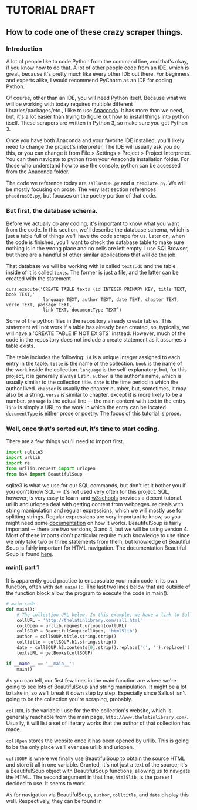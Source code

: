 # TUTORIAL DRAFT
## How to code one of these crazy scraper things.

### Introduction
A lot of people like to code Python from the command line, and that's okay, if you know how to do that. A lot of other people code from an IDE, which is great, because it's pretty much like every other IDE out there. For beginners and experts alike, I would recommend PyCharm as an IDE for coding Python.

Of course, other than an IDE, you will need Python itself. Because what we will be working with today requires multiple different libraries/packages/etc., I like to use [Anaconda](https://www.continuum.io/downloads). It has more than we need, but, it's a lot easier than trying to figure out how to install things into python itself. These scrapers are written in Python 3, so make sure you get Python 3.

Once you have both Anaconda and your favorite IDE installed, you'll likely need to change the project's interpreter. The IDE will usually ask you do this, or you can change it from File > Settings > Project > Project Interpreter. You can then navigate to python from your Anaconda installation folder. For those who understand how to use the console, python can be accessed from the Anaconda folder.

The code we reference today are `sallustDB.py` and `0_template.py`. We will be mostly focusing on prose. The very last section references `phaedrusDB.py`, but focuses on the poetry portion of that code.

### But first, the database schema.
Before we actually do any coding, it's important to know what you want from the code. In this section, we'll describe the database schema, which is just a table full of things we'll have the code scrape for us. Later on, when the code is finished, you'll want to check the database table to make sure nothing is in the wrong place and no cells are left empty. I use SQLBrowser, but there are a handful of other similar applications that will do the job.

That database we will be working with is called `texts.db` and the table inside of it is called `texts`. The former is just a file, and the latter can be created with the statement 
```
curs.execute('CREATE TABLE texts (id INTEGER PRIMARY KEY, title TEXT, book TEXT,'
            ' language TEXT, author TEXT, date TEXT, chapter TEXT, verse TEXT, passage TEXT,'
            ' link TEXT, documentType TEXT`)
```
Some of the python files in the repository already create tables. This statement will not work if a table has already been created, so, typically, we will have a 'CREATE TABLE IF NOT EXISTS` instead. However, much of the code in the repository does not include a create statement as it assumes a table exists.

The table includes the following:
`id` is a unique integer assigned to each entry in the table.
`title` is the name of the collection.
`book` is the name of the work inside the collection.
`language` is the self-explanatory, but, for this project, it is generally always Latin.
`author` is the author's name, which is usually similar to the collection title.
`date` is the time period in which the author lived.
`chapter` is usually the chapter number, but, sometimes, it may also be a string.
`verse` is similar to chapter, except it is more likely to be a number.
`passage` is the actual line -- the main content with text in the entry.
`link` is simply a URL to the work in which the entry can be located.
`documentType` is either prose or poetry. The focus of this tutorial is prose.

### Well, once that's sorted out, it's time to start coding.
There are a few things you'll need to import first.
```python
import sqlite3
import urllib
import re
from urllib.request import urlopen
from bs4 import BeautifulSoup
```
sqlite3 is what we use for our SQL commands, but don't let it bother you if you don't know SQL -- it's not used very often for this project. SQL, however, is very easy to learn, and [w3schools](http://www.w3schools.com/sql/default.asp) provides a decent tutorial. urllib and urlopen deal with getting content from webpages.
re deals with string manipulation and regular expressions, which we will mostly use for splitting strings. Regular expressions are very important to know, so you might need some [documentation](https://docs.python.org/3/library/re.html) on how it works.
BeautifulSoup is fairly important -- there are two versions, 3 and 4, but we will be using version 4. Most of these imports don't particular require much knowledge to use since we only take two or three statements from them, but knowledge of Beautiful Soup is fairly important for HTML navigation. The documentation Beautiful Soup is found [here](https://www.crummy.com/software/BeautifulSoup/bs4/doc/).

#### main(), part 1
It is apparently good practice to encapsulate your main code in its own function, often with `def main():`. The last two lines below that are outside of the function block allow the program to execute the code in main().
```python
# main code
def main():
    # The collection URL below. In this example, we have a link to Sallust.
    collURL = 'http://thelatinlibrary.com/sall.html'
    collOpen = urllib.request.urlopen(collURL)
    collSOUP = BeautifulSoup(collOpen, 'html5lib')
    author = collSOUP.title.string.strip()
    colltitle = collSOUP.h1.string.strip()
    date = collSOUP.h2.contents[0].strip().replace('(', '').replace(')', '').replace(u"\u2013", '-')
    textsURL = getBooks(collSOUP)

if __name__ == '__main__':
    main()
```
As you can tell, our first few lines in the main function are where we're going to see lots of BeautifulSoup and string manipulation. It might be a lot to take in, so we'll break it down step by step. Especially since Sallust isn't going to be the collection you're scraping, probably.

`collURL` is the variable I use for the the collection's website, which is generally reachable from the main page, `http://www.thelatinlibrary.com/`. Usually, it will list a set of literary works that the author of that collection has made.

`collOpen` stores the website once it has been opened by urllib. This is going to be the only place we'll ever see urllib and urlopen.

`collSOUP` is where we finally use BeautifulSoup to obtain the source HTML and store it all in one variable. Granted, it's not just a text of the source; it's a BeautifulSoup object with BeautifulSoup functions, allowing us to navigate the HTML. The second argument in that line, `html5lib`, is the parser I decided to use. It seems to work.

As for navigation via BeautifulSoup, `author`, `colltitle`, and `date` display this well. Respectively, they can be found in <title> tags, <h1> tags, and <h2> tags. The people who originally wrote the HTML for these collections did not always follow the same patterns, however, so it may be useful to look at the site's HTML source to find what you need. Notice that these values are not strings until we append `.string` to the end; we also append `.strip()` to get rid of any extra whitespace characters or newlines.

The last line of our main function is a variable that stores the return value of another function, `getBooks()`.

#### getBooks()
Of course, when calling the following function, one needs to pass in a BeautifulSoup object. Preferably, this object would be the collSOUP object, which is the soup of the collection we are working with.
```python
def getBooks(soup):
    siteURL = 'http://www.thelatinlibrary.com'
    textsURL = []
    # get links to books in the collection
    for a in soup.find_all('a', href=True):
        link = a['href']
        textsURL.append("{}/{}".format(siteURL, a['href']))

    # remove unnecessary URLs
    while ("http://www.thelatinlibrary.com/index.html" in textsURL):
        textsURL.remove("http://www.thelatinlibrary.com/index.html")
        textsURL.remove("http://www.thelatinlibrary.com/classics.html")
    logger.info("\n".join(textsURL))
    return textsURL
```
The main purpose of this function lies within the for loop. What it does is find links in the passed in BeautifulSoup object via <a> tags with attribute 'href'. It is then appended to the `siteURL` using `.format()`  and stored in the list `textsURL`.

The next part of the function removes unnecessary links from the list. Often times, it will be those two listed in the code block above, but other times it may include /medieval.html or some other site. Regardless of what it may be, the ones we want to remove are links that do not lead to written works of the author. Typically, the loop originally adds these links in because the bottom of the page has hyperlinks directing towards other parts of the site.

#### main(), part 2
After we store that list of URLs, we will need a loop to run through each link. Keep in mind that we have moved back to the inside of the main() function.
```python
    with sqlite3.connect('texts.db') as db:
        c = db.cursor()
        c.execute("DELETE FROM texts WHERE author='Sallust'")
```
Firstly, we have a `with ... as` statement. What this statement does is create a connection via sqlite3 to the database stored in 'texts.db', a database file, and name the connection object `db`. Using `with` will automatically close the db when it reaches the end of what it encapsulates, so we don't need to worry about closing it.

Next, we have a cursor() object named `c`. This cursor is important as it will assist in executing SQL statements, as displayed in the next line. `.execute()` runs an SQL statement, and it is always a string. Wrap it with double-quotes, because you will need to use single-quotes for strings inside the SQL statement. In this example, what we execute is deleting everything in our table that has been called `texts` with the author "Sallust." Take note that the name of the table is important.

I mentioned a loop before. It needs to be contained within the with statement:
```python
	for url in textsURL:
            openurl = urllib.request.urlopen(url)
            textsoup = BeautifulSoup(openurl, 'html5lib')
            try:
                title = textsoup.title.string.split(':')[1].strip()
            except:
                title = textsoup.title.string.strip()
            getp = textsoup.find_all('p')
            # finally, pick ONE case to parse with.
```
The loop takes each URL inside the list and performs a similar task to what we saw in main() part 1, where we opened a URL with urlopen and turn it into a BeautifulSoup object. The next couple lines attempt to discern where the title is located, as it sometimes varies from URL to URL. Sometimes, the <title> tag will contain the author's name, a colon, and then the title, rather than just the title itself. If it's not so, the except statement will catch the title name by just ripping out the title tag.

`getp` is our go-to variable where we store everything <p> tags. Naturally, this is a list.

The last comment states that we can pick one case to parse everything with. This is due to the fact that nearly every HTML is written differently, so it must be parsed differently; however, there are enough similarities that they generally fall within three cases.

### The Different Styles Produced By The Guys Who Did The HTML Stuff
We'll move away from code and programming to discuss the most common formats of the websites we will scrape. In this tutorial, we'll discuss the two formats that are dealt with in the template.
It's important to know that the template cases are only for works in prose -- that is, things written out in paragraphs with little to no line breaks. Additionally, know that prose is split into sections and subsections. These are generally equivalent to poetry's chapters and verses, respectively. In prose, these are sometimes preceded by bracketed numbers or Roman numerals, but not all the time.
You'll notice that there are actually three cases in the template. Case 3 is more of a variant of Case 2, and are very similar in practice. Once you start coding, you'll realize that you might need to alter one of these cases to properly sort out the information in the database.

#### Case 1
Case 1 deals with sections that have a number or Roman numeral followed by a period or are bracketed, and subsections follow in separate <p> tags. For example, take Cicero's [In Verrem I](http://www.thelatinlibrary.com/cicero/ver1.shtml). Each "chapter" or section begins with a bracketed number. While they are usually broken off into separate <p> tags, there are some paragraphs that are not preceded by a bracketed number. This is because it still belongs to the previous paragraph's section, but is a different subsection. It would be denoted as subsection two.

Often times, something that looks like Case 1 won't have any extra subsections. When this happens, it might be the right decision to declare that each sentence is a subsection (other cases will usually enumerate each sentence as a subsection), but it's probably best left alone.

#### Case 2
Case 2 deals with sections that are split by <p> tags and each subsection is preceded by either a bracketed or unbracketed number or Roman numeral. Take, for example, Cicero's [Pro Caecina](http://www.thelatinlibrary.com/cicero/caecina.shtml), which shows how each sentence starts with a bracketed number. Additionally, if you take a look at the source HTML, you can see that each section is in its own paragraph tags. It's rather simple in practice.

Additionally, there may be times when a section will be preceded by bold text, which is the section name. Certainly, this name should go under chapter, despite not being a number.

### Let's Start Coding Again
Let's discuss the ins and outs of the code in cases 1 and 2.
Each case has the following parameters, which are passed in from main():
```python
def parsecase1(ptags, c, colltitle, title, author, date, URL):
    # ptags contains all <p> tags. c is the cursor object.
    chapter = '-1'
    verse = 1
```
We also have some default values in case there aren't any technical chapters or verses. While the chapter here is a string of negative one, the data type does not really matter here. Additionally, while the default should be "1", there are times where this makes for a bad default value, so I have stuck with -1 instead. On the other hand, verses will generally always be numbered.

#### Case 1
```python
    for p in ptags:
        # make sure it's not a paragraph without the main text
        try:
            if p['class'][0].lower() in ['border', 'pagehead', 'shortborder', 'smallboarder', 'margin',
                                         'internal_navigation']:  # these are not part of the main t
                continue
        except:
            pass
```
We then transition into a loop. For this case, the rest of the code will be inside this loop as we will be dealing with paragraph tags one-by-one. This bit of code is an all-purpose try-except block that generally skips irrelevant text that are found in <p> tags but do not go in the database. If it does find an attribute in the list, it will restart the loop at the next <p> tag. If it does not, then it is likely part of the main text, and it continues through the loop.

```python
        passage = ''
        text = p.get_text().strip()
        # Skip empty paragraphs. and skip the last part with the collection link.
        if len(text) <= 0 or text.startswith('Cicero\n'):
            continue
        text = re.split('^([IVX]+)\.\s|^([0-9]+)\.\s|^\[([IVXL]+)\]\s|^\[([0-9]+)\]\s', text)
```
We then create a default empty string for passage inside the loop. This helps up generally find bugs if an empty string ends up in the database. We then use get_text() on our BeautifulSoup object `p` and store it in `text`. get_text() generally just takes all of the text inside the <p> tag (because we are calling it on p) and becomes a string.
The if statement that follows helps us remove unnecessary empty paragraphs, and the second portion of the condition is not always found. However, when it is found, it is completely useless -- it's the text of the hyperlinks at the bottom of the page, usually starting with the collection name, "The Latin Library," etc. As a result, we skip it with a continue statement (and generally end the loop).
This last line is a little trickier. It is a regular expression meant to split apart the text in the paragraph by a variety of things. The short story is that this regular expression splits up the text by a Roman Numeral or number that starts at the beginning, which would generally be the section/chapter value. The variable `text` then becomes a list, as we use parenthesis to keep what we are splitting.

```python
        for element in text:
            if element is None or element == '' or element.isspace():
                text.remove(element)
```
Continuing on, we have another loop which mainly checks for things that don't belong -- empty strings and whatnot. We remove these. Sometimes, re.split() adds in some unnecessary None values which ruin ... pretty much everything.

```python
        if len(text) > 1:
            i = 0
            while text[i] is None:
                i+=1
            chapter = text[i]
            i+=1
            while text[i] is None:
                i+=1
            passage = text[i].strip()
            verse = 1
        else:
            passage = text[0]
            verse+=1
```
This particular block could probably be written better, but it generally works. What it does is make doubly sure we don't use Nonetypes, while parsing the list. The first item in the list is normally the chapter, and the rest is generally the verse. This may need to be altered if your subsections are enumerated differently. We also set the verse count or add to it depending on where we are in the if-else block.

```python
        if passage.startswith('Florus'):
            continue
        c.execute("INSERT INTO texts VALUES (?,?,?,?,?,?,?, ?, ?, ?, ?)",
                  (None, colltitle, title, 'Latin', author, date, chapter,
                   verse, passage.strip(), URL, 'prose'))
```
This is the final stretch. This first conditional is what we've seen before earlier, and is probably unnecessary, but we just want to make extra sure. The problem is that sometimes I'll change only one or the other -- it'll still work, but they generally need to be the same, or it's just a waste of a statement, even though it is not really needed.
Lastly, we have our cursor and our execute statement. This is where we insert everything we found into the table we call "texts". The first value we input None because the table will enumerate the first item, id, automatically. Do not attempt to make it something else, as each id needs to be unique.

And with that, case 1 is done.

#### Other Cases
Case 2's code is generally similar enough to Case 1 that I don't believe an explanation is necessary. Realistically, it is just an alteration of Case 1 to better suit a different HTML organization, just like how Case 3 is just an alteration of Case 2. Changing the code is no doubt necessary for plenty of these collections.
Poetry, on the other hand, is a completely different monster. It generally uses line breaks, and sometimes has line numbers. Using code for prose will generally not function properly when used on poetry.

#### Poetry
Poetry is a lot different than prose since it is composed more of line breaks than anything. Instead of sections (chapters) and subsections (verses), they are simply chapters and verses. Some poems do not even have chapters, and some poems scramble their line numbers. In this topic, we will assume that line numbers are either unlisted or unscrambled.

For the most part, scrapers for poetry are the same as scrapers for prose, except the content of the for loop that iterates over paragraph tags. That is, until the `for p in ptags:` portion.
```
for p in getp:
    try:
        if p['class'][0].lower() in ['border', 'pagehead', 'shortborder', 'smallboarder', 'margin',
            'internal_navigation']:  # these are not part of the main t
            continue
    except:
        pass
```
Except this part, this part is the same too. However, the rest of the loop is different.

```
		brtags = p.findAll('br')
                verses = []
                try:
                    try:
                        firstline = brtags[0].previous_sibling.strip()
                    except:
                        firstline = brtags[0].previous_sibling.previous_sibling.strip()
                    verses.append(firstline)
                except:
                    pass
```
As you can see, for each paragraph tag, we also need each `br` line break tag since poetry is composed of <br> tags. We also initialize a list to put verses in -- unlike prose, in poetry we accumulate a list of lines instead of executing an INSERT statement for each line.
The nested try-except blocks are a little tricky. Since <br> tags are usually placed after a line, going through the list of <br> tags normally would skip the first line (as it wouldn't be preceded by <br>). Thus, we look for the previous sibling (or the previous sibling of the previous sibling) in hopes of finding the first line, and we append it to the list.

```
                    ptext = '\n'.join(verses)
                    chapter_f = p.find('b')
                    if chapter_f is not None:
                        verse = 0
                        testchapter = chapter_f.find(text=True)
                        if testchapter.isspace() or testchapter == '':
                            pass
                        else:
                            chapter = testchapter
                        ptext = ptext.replace(chapter,'')
                        if ptext != '' or not ptext.isspace():
                            ptext = re.split('\n', ptext)
                        else:
                            continue
		    else:
			ptext = re.split('\n', ptext)
```
There's actually no real reason to join the list, since we later (seen at the end of the above block) split it anyways for most cases in poetry. Leaving it in instead of removing it reduces the chance of springing up bugs, however.
We also look for the chapter in this instance, if there is one, and we reset the verse counter if we find one. Sometimes, `chapter_f` will do something ridiculous and find an empty string or something, which is why we have `testchapter` in this particular instance instead of directly assigning it to our chapter variable.
The end of the first nested if statement is where we take advantage of the `join()` and remove the chapter from the text. This is only necessary in rare cases when a chapter name ends up in the first line or something. Then, we convert it back into a list with `split()`.

```
                    for line in ptext:
                        if line == '' or line.isspace() or line is None:
                            continue
                        elif line.startswith("Phaedrus\n"):
                            continue
                        else:
                            verse += 1
                            c.execute("INSERT INTO texts VALUES (?,?,?,?,?,?,?, ?, ?, ?, ?)",
                                      (None, colltitle, title, 'Latin', author, date, chapter,
                                       verse, line, url, 'poetry'))
```
We then go through each line in the list. Of course, empty strings, spaces, and null values are skipped. We also skip the very last line, similarly to prose. We also increment verse number every time we insert a line.

And that's about it.
